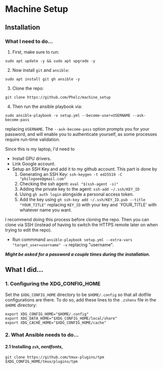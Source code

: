 # Machine Setup

## Installation

### What I need to do...

1. First, make sure to run:
```
sudo apt update -y && sudo apt upgrade -y
```
2. Now install `git` and `ansible`:
```
sudo apt install git gh ansible -y
```
3. Clone the repo:
```
git clone https://github.com/Phelz/machine_setup
```
4. Then run the ansible playbook via:
```
sudo ansible-playbook -v setup.yml --become-user=USERNAME --ask-become-pass
```
replacing `USERNAME`. The `--ask-become-pass` option prompts you for your password, and will enable you to authenticate yourself, as some processes require run-time validation.

Since this is my laptop, I'd need to
- Install GPU drivers.
- Link Google account.
- Setup an SSH Key and add it to my github account. This part is done by
    1. Generating an SSH Key: `ssh-keygen -t ed25519 -C "philogeee@gmail.com"`
    2. Checking the ssh agent: `eval "$(ssh-agent -s)"`
    3. Adding the private key to the agent: `ssh-add ~/.ssh/KEY_ID`
    4. Using `gh auth login` alongside a personal access token.
    5. Add the key using `gh ssh-key add ~/.ssh/KEY_ID.pub --title "YOUR_TITLE"`
   replacing `KEY_ID` with your key and `YOUR_TITLE' with whatever name you want.

I recommend doing this process before cloning the repo. Then you can clone via SSH (instead of having to switch the HTTPS remote later on when trying to edit the repo).

- Run commmand `ansible-playbook setup.yml --extra-vars "target_user=username" -v` replacing "username". 

***Might be asked for a password a couple times during the installation.***

## What I did...



###  1. Configuring the XDG_CONFIG_HOME

Set the `$XDG_CONFIG_HOME` directory to be `$HOME/.config` so that all dotfile configurations are there. To do so, add these lines to the `.zshenv` file in the `$HOME` directory:

```
export XDG_CONFIG_HOME="$HOME/.config"
export XDG_DATA_HOME="$XDG_CONFIG_HOME/local/share"
export XDG_CACHE_HOME="$XDG_CONFIG_HOME/cache"
```

### 2. What Ansible needs to do...

#### 2.1 Installing `zsh`, *nerdfonts*, 

`git clone https://github.com/tmux-plugins/tpm $XDG_CONFIG_HOME/tmux/plugins/tpm`



